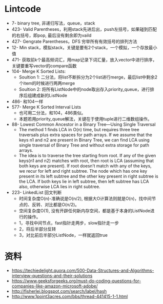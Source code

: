 # Lintcode
- 7- binary tree, 非递归写法，queue，stack
- 423- Valid Parentheses，利用stack先进后出，push左括号，如果碰到匹配的右括号，即pop, 最后没有剩余即为vaild
- 427- Gengrate Parentheses，DFS 穷举所有有效括号的排列方法
- 12- Min stack，模拟stack，关键是要有2个stack，一个模拟，一个存放最小值
- 471- 获取前k个最高频词汇，用map记录下词汇量，放入vector中进行排序，关键要重写vector的compare函数
- 104- Merge K Sorted Lists:
  - Soultion 1:
       二分法，将list不断拆分为2个list进行merge，最后list中剩余2个item的时候进行两两merge
  - Soultion 2:
       将所有ListNode中的node取出存入priority_queue，进行排序后组建成新的ListNode
- 486- 和104一样
- 577- Merge K Sorted Interval Lists
  - 也可用二分法，和104，486类似。
  - 本题若用priority_queue解法，关键在于使用tuple进行二维数组操作。
- 88- Lowest Common Ancestor in a Binary Tree—Using Single Traversal
  - The method 1 finds LCA in O(n) time, but requires three tree traversals plus extra spaces for path arrays. If we assume that the keys n1 and n2 are present in Binary Tree, we can find LCA using single traversal of Binary Tree and without extra storage for path arrays.
  - The idea is to traverse the tree starting from root. If any of the given keys(n1 and n2) matches with root, then root is LCA (assuming that both keys are present). If root doesn’t match with any of the keys, we recur for left and right subtree. The node which has one key present in its left subtree and the other key present in right subtree is the LCA. If both keys lie in left subtree, then left subtree has LCA also, otherwise LCA lies in right subtree.
- 223- LinkedList 回文判断
  - 时间复杂度O(n)-准确说是O(n/2), 根据大O计算法则就是O(n)，找中间节点的、反转、对比都是O(n/2)。
  - 空间复杂度O(1), 没有开辟任何新内存空间，都是基于本身的ListNode进行的操作。
  - 1，寻找中间节点，fast指针走两步，slow指针走一步
  - 2，将后半部分反转
  - 3，对比前后半部分ListNode，一样就返回true










# 资料
- https://techiedelight.quora.com/500-Data-Structures-and-Algorithms-interview-questions-and-their-solutions
- https://www.geeksforgeeks.org/must-do-coding-questions-for-companies-like-amazon-microsoft-adobe/
- http://fisherlei.blogspot.com/search/label/hash
- http://www.1point3acres.com/bbs/thread-441415-1-1.html
